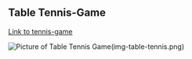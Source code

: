 ## Table Tennis-Game

[Link to tennis-game](https://d-kang.github.io/project-table-tennis/)



![Picture of Table Tennis Game](https://d-kang.github.io/project-table-tennis/)(img-table-tennis.png)
